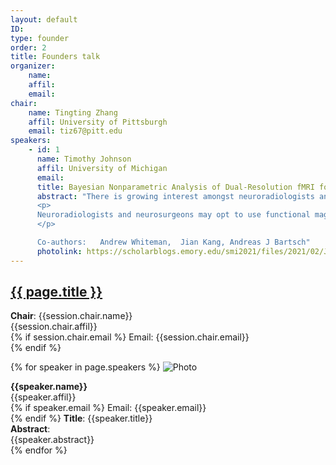 ```yaml
---
layout: default
ID: 
type: founder
order: 2
title: Founders talk
organizer:
    name: 
    affil: 
    email: 
chair:
    name: Tingting Zhang
    affil: University of Pittsburgh
    email: tiz67@pitt.edu
speakers:
    - id: 1
      name: Timothy Johnson
      affil: University of Michigan
      email: 
      title: Bayesian Nonparametric Analysis of Dual-Resolution fMRI for Presurgical Planning
      abstract: "There is growing interest amongst neuroradiologists and neurosurgeons in using functional magnetic resonance imaging (fMRI) to map functionally relevant brain regions to aid in presurgical planning.  This application requires a high degree of spatial accuracy.  However, standard fMRI does not have the spatial resolution required and high spatial resolution fMRI is too noisy for this application. Our idea is to leverage the advantage of standard resolution fMRI (high signal-to-noise ratio) with the advantage of high-resolution fMRI (refined spatial resolution). We develop a new Bayesian nonparametric model to leverage the advantages of both. Working with the unsmoothed z-statistic images from both resolutions, we place a Gaussian process prior to the mean intensity function and use ideas similar to the Gaussian predictive process to infer the mean intensity. We also develop an efficient computational algorithm to integrate these two sources of data. Simulation studies show our method performs better than alternative methods that use only one source of data alone.  Finally, we illustrate our method on real, presurgical data. 
      <p>
      Neuroradiologists and neurosurgeons may opt to use functional magnetic resonance imaging (fMRI) to map functionally relevant brain regions and plan out surgical access routes noninvasively. This application requires a high degree of spatial accuracy, but the fMRI signal-to-noise ratio (SNR) decreases as spatial resolution increases. In practice, fMRI scans can be collected at multiple spatial resolutions,  and it is of interest to make more accurate inference on brain activity by combining data with different resolutions. To this end, we develop a new Bayesian model to leverage both better spatial precision in high resolution fMRI and higher SNR in standard resolution fMRI. We assign a Gaussian process prior to the mean intensity function and develop an efficient, scalable posterior computation algorithm to integrate both sources of data. We draw posterior samples using an algorithm analogous to Riemann manifold Hamiltonian Monte Carlo in an expanded parameter space. We illustrate our method in analysis of presurgical fMRI data, and show in simulation our method infers the mean intensity more accurately than alternatives that use either the high or standard resolution fMRI data alone.
      </p>

      Co-authors:   Andrew Whiteman,  Jian Kang, Andreas J Bartsch"
      photolink: https://scholarblogs.emory.edu/smi2021/files/2021/02/JohnsonTim-e1614022250691-300x300.jpg   
---
```




  <h2 style="color: #120659;">
    <a href="{{ page.url | prepend: site.relative_url }}">
      {{ page.title }}
    </a>
  </h2>
  
  <p>
  <b>Chair</b>: {{session.chair.name}}<br/> 
  {{session.chair.affil}} <br/> 
  {% if session.chair.email %}
  Email: {{session.chair.email}}<br/> 
  {% endif %}
  </p>



  {% for speaker in page.speakers %}
  ![Photo]({{speaker.photolink}})
  <p> 
  <b>{{speaker.name}}</b><br/>
    {{speaker.affil}} <br/> 
  {% if speaker.email %}
  Email: {{speaker.email}} <br/> 
  {% endif %}
  <b>Title</b>: {{speaker.title}} <br/>
  <b>Abstract</b>:<br/> {{speaker.abstract}} <br/>
  {% endfor %}


